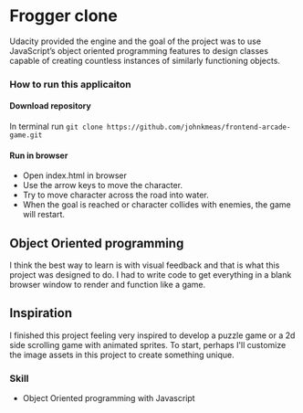 # Frogger clone
Udacity provided the engine and the goal of the project was
to use JavaScript’s object oriented programming features to design classes capable of creating countless instances of similarly functioning objects.

### How to run this applicaiton
#### Download repository
In terminal run `git clone https://github.com/johnkmeas/frontend-arcade-game.git`

#### Run in browser
- Open index.html in browser
- Use the arrow keys to move the character.
- Try to move character across the road into water.
- When the goal is reached or character collides with enemies, the game will restart.

## Object Oriented programming
I think the best way to learn is with visual feedback and that is what this project was designed to do. I had to write code to get everything in a blank browser window to render and function like a game.

## Inspiration
I finished this project feeling very inspired to develop a puzzle game or a 2d side scrolling game with animated sprites. To start, perhaps I'll customize the image assets in this project to create something unique.

### Skill
- Object Oriented programming with Javascript
